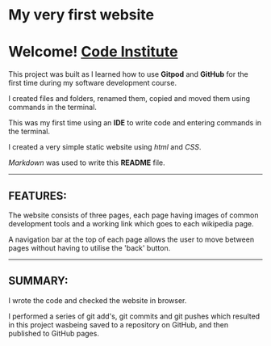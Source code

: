 # My very first website

# Welcome! [Code Institute](https://codeinstitute.net)

This project was built as I learned how to use **Gitpod** and **GitHub** for the first time during my software development course.

I created files and folders, renamed them, copied and moved them using commands in the terminal.

This was my first time using an **IDE** to write code and entering commands in the terminal.

I created a very simple static website using *html* and *CSS*.

_Markdown_ was used to write this **README** file.


***


## FEATURES:

The website consists of three pages, each page having images of common development tools and a working link which goes to each wikipedia page.

A navigation bar at the top of each page allows the user to move between pages without having to utilise the 'back' button.

***


## SUMMARY:

I wrote the code and checked the website in browser. 

I performed a series of git add's, git commits and git pushes which resulted in this project wasbeing saved to a repository on GitHub, and then published to GitHub pages.
















